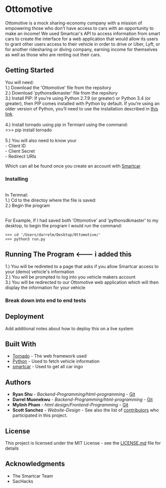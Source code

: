# Ottomotive

Ottomotive is a mock sharing-economy company with a mission of empowering those who don't have access to cars with an opportunity to make an income! We used Smartcar's API to access information from smart cars to create the interface for a web application that would allow its users to grant other users access to their vehicle in order to drive or Uber, Lyft, or for another ridesharing or diving company, earning income for themselves as well as those who are renting out their cars. 

## Getting Started


You will need:  
1.) Download the 'Ottomotive' file from the repsitory<br />
2.) Download 'pythonsdkmaster' file from the repsitory<br />
3.) Install PIP:  If you’re using Python 2.7.9 (or greater) or Python 3.4 (or greater), then PIP comes installed with Python by default. If you’re using an older version of Python, you’ll need to use the installation described in [this link](https://packaging.python.org/tutorials/installing-packages).<br /><br />
4.) Install tornado using pip in Termianl using the command:  
    >>> pip install tornado<br /><br />
5.) You will also need to know your <br />
    - Client ID<br />
    - Client Secret<br />
    - Redirect URIs<br />
    
Which can all be found once you create an account with [Smartcar](https://smartcar.com/)
<br />
### Installing
<br />
In Termnal:<br />
1.) Cd to the directoy where the file is saved:<br />
2.) Begin the program<br /><br />

For Example, If I had saved both 'Ottomotive' and 'pythonsdkmaster' to my desktop, to begin the program I would run the command:

```
>>> cd '/Users/darrelm/Desktop/Ottomotive/'
>>> python3 run.py
```
## Running The Program   <--- i added this<br />

1.) You will be redireted to a page that asks if you allow Smartcar access to your (demo) vehicle's information<br />
2.) You will be prompted to log into you vehicle makers account<br />
3.) You will be redirected to our Ottomotive web application which will then display the information for your vehicle<br />

### Break down into end to end tests


## Deployment

Add additional notes about how to deploy this on a live system

## Built With

* [Tornado](https://www.tornadoweb.org/) - The web framework used
* [Python](https://www.python.org/) - Used to fetch vehicle information
* [smartcar](https://smartcar.com/) - Used to get all car ingo


## Authors

* **Ryan Shu** - *Backend-Programming/html-programming* - [Git](https://github.com/ryanshuzzz)
* **Darrel Muonekwu** - *Backend-Programming/html-programming* - [Git](https://github.com/darrel1925)
* **Mylinh Pham** - *html design/Frontend-Programming* - [Git](https://github.com/darrel1925)
* **Scott Sanchez** - *Website-Design* -
See also the list of [contributors](https://github.com/ryanshuzzz/ottomotive/contributors) who participated in this project.

## License

This project is licensed under the MIT License - see the [LICENSE.md](LICENSE.md) file for details

## Acknowledgments

* The Smartcar Team
* SacHacks


